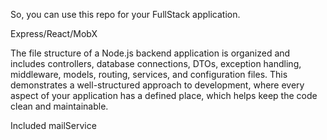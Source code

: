 So, you can use this repo for your FullStack application. 

Express/React/MobX

The file structure of a Node.js backend application is organized and includes controllers, database connections, DTOs, exception handling, middleware, models, routing, services, and configuration files. This demonstrates a well-structured approach to development, where every aspect of your application has a defined place, which helps keep the code clean and maintainable.

Included mailService
